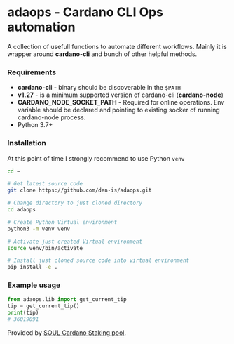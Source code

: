 # adaops - Cardano CLI Ops automation

A collection of usefull functions to automate different workflows.
Mainly it is wrapper around **cardano-cli** and bunch of other helpful methods.

### Requirements
- **cardano-cli** - binary should be discoverable in the `$PATH`
- **v1.27** - is a minimum supported version of cardano-cli (__cardano-node__)
- **CARDANO_NODE_SOCKET_PATH** - Required for online operations. Env variable should be declared and pointing to existing socker of running cardano-node process.
- Python 3.7+

### Installation
At this point of time I strongly recommend to use Python `venv`

```sh
cd ~

# Get latest source code
git clone https://github.com/den-is/adaops.git

# Change directory to just cloned directory
cd adaops

# Create Python Virtual environment
python3 -m venv venv

# Activate just created Virtual environment
source venv/bin/activate

# Install just cloned source code into virtual environment
pip install -e .
```

### Example usage
```py
from adaops.lib import get_current_tip
tip = get_current_tip()
print(tip)
# 36019091
```

Provided by [SOUL Cardano Staking pool](https://pooltool.io/pool/3866bed6c94a75ab0290bc86d83467c6557cf2275e8d49b3d727c78c).
